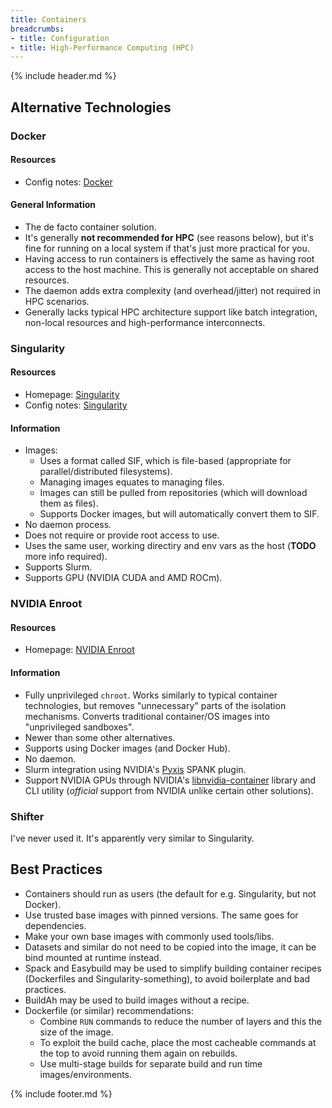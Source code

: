 ```yaml
---
title: Containers
breadcrumbs:
- title: Configuration
- title: High-Performance Computing (HPC)
---
```

{% include header.md %}

## Alternative Technologies

### Docker

#### Resources

- Config notes: [Docker](/config/virt-cont/docker/)

#### General Information

- The de facto container solution.
- It's generally **not recommended for HPC** (see reasons below), but it's fine for running on a local system if that's just more practical for you.
- Having access to run containers is effectively the same as having root access to the host machine. This is generally not acceptable on shared resources.
- The daemon adds extra complexity (and overhead/jitter) not required in HPC scenarios.
- Generally lacks typical HPC architecture support like batch integration, non-local resources and high-performance interconnects.

### Singularity

#### Resources

- Homepage: [Singularity](https://singularity.hpcng.org/)
- Config notes: [Singularity](/config/hpc/singularity/)

#### Information

- Images:
    - Uses a format called SIF, which is file-based (appropriate for parallel/distributed filesystems).
    - Managing images equates to managing files.
    - Images can still be pulled from repositories (which will download them as files).
    - Supports Docker images, but will automatically convert them to SIF.
- No daemon process.
- Does not require or provide root access to use.
- Uses the same user, working directiry and env vars as the host (**TODO** more info required).
- Supports Slurm.
- Supports GPU (NVIDIA CUDA and AMD ROCm).

### NVIDIA Enroot

#### Resources

- Homepage: [NVIDIA Enroot](https://github.com/NVIDIA/enroot)

#### Information

- Fully unprivileged `chroot`. Works similarly to typical container technologies, but removes "unnecessary" parts of the isolation mechanisms. Converts traditional container/OS images into "unprivileged sandboxes".
- Newer than some other alternatives.
- Supports using Docker images (and Docker Hub).
- No daemon.
- Slurm integration using NVIDIA's [Pyxis](https://github.com/NVIDIA/pyxis) SPANK plugin.
- Support NVIDIA GPUs through NVIDIA's [libnvidia-container](https://github.com/nvidia/libnvidia-container) library and CLI utility (_official_ support from NVIDIA unlike certain other solutions).

### Shifter

I've never used it. It's apparently very similar to Singularity.

## Best Practices

- Containers should run as users (the default for e.g. Singularity, but not Docker).
- Use trusted base images with pinned versions. The same goes for dependencies.
- Make your own base images with commonly used tools/libs.
- Datasets and similar do not need to be copied into the image, it can be bind mounted at runtime instead.
- Spack and Easybuild may be used to simplify building container recipes (Dockerfiles and Singularity-something), to avoid boilerplate and bad practices.
- BuildAh may be used to build images without a recipe.
- Dockerfile (or similar) recommendations:
    - Combine `RUN` commands to reduce the number of layers and this the size of the image.
    - To exploit the build cache, place the most cacheable commands at the top to avoid running them again on rebuilds.
    - Use multi-stage builds for separate build and run time images/environments.

{% include footer.md %}
